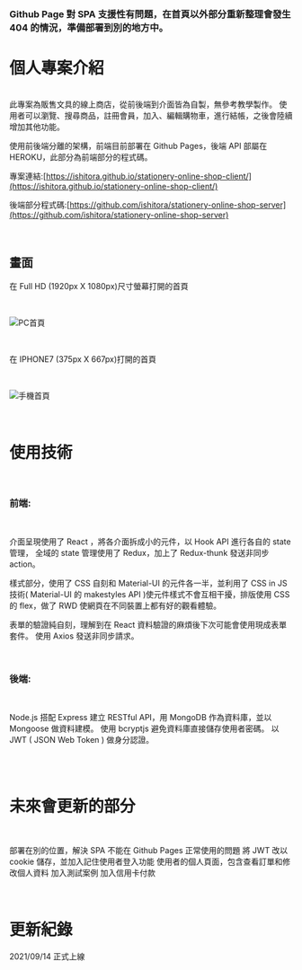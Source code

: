 ### Github Page 對 SPA 支援性有問題，在首頁以外部分重新整理會發生 404 的情況，準備部署到別的地方中。

# 個人專案介紹

<br>
此專案為販售文具的線上商店，從前後端到介面皆為自製，無參考教學製作。
使用者可以瀏覽、搜尋商品，註冊會員，加入、編輯購物車，進行結帳，之後會陸續增加其他功能。

使用前後端分離的架構，前端目前部署在 Github Pages，後端 API 部屬在 HEROKU，此部分為前端部分的程式碼。

專案連結:[https://ishitora.github.io/stationery-online-shop-client/](https://ishitora.github.io/stationery-online-shop-client/)

後端部分程式碼:[https://github.com/ishitora/stationery-online-shop-server](https://github.com/ishitora/stationery-online-shop-server)

<br>

## 畫面

在 Full HD (1920px X 1080px)尺寸螢幕打開的首頁

<br>

![PC首頁](https://i.imgur.com/iL7kgHw.png)

<br>

在 IPHONE7 (375px X 667px)打開的首頁

<br>

![手機首頁](https://i.imgur.com/lQJR06H.jpg)

<br>

# 使用技術

<br>

### 前端:

<br>

介面呈現使用了 React ，將各介面拆成小的元件，以 Hook API 進行各自的 state 管理，
全域的 state 管理使用了 Redux，加上了 Redux-thunk 發送非同步 action。

樣式部分，使用了 CSS 自刻和 Material-UI 的元件各一半，並利用了 CSS in JS 技術( Material-UI 的 makestyles API )使元件樣式不會互相干擾，排版使用 CSS 的 flex，做了 RWD 使網頁在不同裝置上都有好的觀看體驗。

表單的驗證純自刻，理解到在 React 資料驗證的麻煩後下次可能會使用現成表單套件。
使用 Axios 發送非同步請求。

<br>

### 後端:

<br>

Node.js 搭配 Express 建立 RESTful API，用 MongoDB 作為資料庫，並以 Mongoose 做資料建模。
使用 bcryptjs 避免資料庫直接儲存使用者密碼。
以 JWT ( JSON Web Token ) 做身分認證。

<br>
<br>

# 未來會更新的部分

<br>

部署在別的位置，解決 SPA 不能在 Github Pages 正常使用的問題
將 JWT 改以 cookie 儲存，並加入記住使用者登入功能
使用者的個人頁面，包含查看訂單和修改個人資料
加入測試案例
加入信用卡付款

<br>

# 更新紀錄

2021/09/14 正式上線
